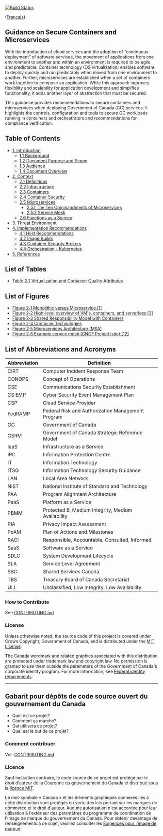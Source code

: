 [![Build Status](https://travis-ci.org/canada-ca/template-gabarit.svg?branch=master)](https://travis-ci.org/canada-ca/template-gabarit)

([Français](#gabarit-pour-dépôts-de-code-source-ouvert-du-gouvernement-du-canada))

## Guidance on Secure Containers and Microservices

With the introduction of cloud services and the adoption of “continuous deployment” of software services, the movement of applications from one environment to another and within an environment is required to be agile and predictable. Container technology (OS virtualization) enables software to deploy quickly and run predictably when moved from one environment to another. Further, microservices are established when a set of containers work together to compose an application. While this approach improves flexibility and scalability for application development and simplifies functionality, it adds another layer of abstraction that must be secured.

This guidance provides recommendations to secure containers and microservices when deploying Government of Canada (GC) services. It highlights the controls, configuration and tools to secure GC workloads running in containers and orchestrators and recommendations for compliance verification.


## Table of Contents

-   [1. Introduction](en/1_Introduction.md)
    -   [1.1 Background](en/1_Introduction.md/#11-background)
    -   [1.2 Document Purpose and Scope](en/1_Introduction.md/#12-document-purpose-and-scope)
    -   [1.3 Audience](en/1_Introduction.md/#13-audience)
    -   [1.4 Document Overview](en/1_Introduction.md/#14-document-overview)
-   [2. Context](en/2_Context.md/#2-context)
    -   [2.1 Definitions](en/2_Context.md/#21-definitions)
    -   [2.2 Infrastructure](en/2_Context.md/#22-infrastructure)
    -   [2.3 Containers](en/2_Context.md/#23-containers)
    -   [2.4 Container Security](en/2_Context.md/#24-container-security)
    -   [2.5 Microservices](en/2_Context.md/#25-microservices)
        -   [2.5.1 The Ten Commandments of Microservices](en/2_Context.md/#251-the-ten-commandments-of-microservices)
        -   [2.5.2 Service Mesh](en/2_Context.md/#252-service-mesh)
    -   [2.6 Functions as a Service ](en/2_Context.md/#26-functions-as-a-service)
-   [3. Threat Environment](en/3_Threat-Environment.md)
-   [4. Implementation Recommendations](en/4_Implementation-Recommendations.md)
    -   [4.1 Host Recommendations ](en/4_Implementation-Recommendations.md/#41-host-recommendations)
    -   [4.2 Image Builds](en/4_Implementation-Recommendationsmd/#42-image-builds)
    -   [4.3 Container Security Brokers](en/4_Implementation-Recommendations.md/#43-container-security-brokers)
    -   [4.4 Orchestration - Kubernetes](en/4_Implementation-Recommendations.md/#44-orchestration---kubernetes)
-   [5. References](en/5_References.md)

## List of Tables

-   [Table 2‑1 Virtualization and Container Quality Attributes](en/2_Context.md/#23-containers)

## List of Figures

-   [Figure 2‑1 Monolithic versus Microservice \[1\]](en/2_Context.md/#21-definitions)
-   [Figure 2‑2 High-level overview of VM's, containers, and serverless \[3\]](en/2_Context.md/#21-definitions)
-   [Figure 2‑3 Shared Responsibility Model with Containers](en/2_Context.md/#21-definitions)
-   [Figure 2‑4 Container Technologies](en/2_Context.md/#23-containers)
-   [Figure ‎2‑5 Microservices Architecture (MSA)](en/2_Context.md/#25-microservices)
-   [Figure ‎2‑6 Example service mesh (CNCF Project Istio) \[12\]](en/2_Context.md/#252-service-mesh)

## List of Abbreviations and Acronyms

| Abbreviation | Definition |
| --------- | ---------------------------------------------------- |
| CIRT      | Computer Incident Response Team |
| CONOPS    | Concept of Operations |
| CSE       | Communications Security Establishment |
| CS EMP    | Cyber Security Event Management Plan |
| CSP       | Cloud Service Provider |
| FedRAMP   | Federal Risk and Authorization Management Program |
| GC        | Government of Canada |
| GSRM      | Government of Canada Strategic Reference Model |
| IaaS      | Infrastructure as a Service |
| IPC       | Information Protection Centre |
| IT        | Information Technology |
| ITSG      | Information Technology Security Guidance |
| LAN       | Local Area Network |
| NIST      | National Institute of Standard and Technology |
| PAA       | Program Alignment Architecture |
| PaaS      | Platform as a Service |
| PBMM      | Protected B, Medium Integrity, Medium Availability |
| PIA       | Privacy Impact Assessment |
| PoAM      | Plan of Actions and Milestones |
| RACI      | Responsible, Accountable, Consulted, Informed |
| SaaS      | Software as a Service |
| SDLC      | System Development Lifecycle |
| SLA       | Service Level Agreement |
| SSC       | Shared Services Canada |
| TBS       | Treasury Board of Canada Secretariat |
| ULL       | Unclassified, Low Integrity, Low Availability |

### How to Contribute

See [CONTRIBUTING.md](CONTRIBUTING.md)

### License

Unless otherwise noted, the source code of this project is covered under Crown Copyright, Government of Canada, and is distributed under the [MIT License](LICENSE).

The Canada wordmark and related graphics associated with this distribution are protected under trademark law and copyright law. No permission is granted to use them outside the parameters of the Government of Canada's corporate identity program. For more information, see [Federal identity requirements](https://www.canada.ca/en/treasury-board-secretariat/topics/government-communications/federal-identity-requirements.html).

______________________

## Gabarit pour dépôts de code source ouvert du gouvernement du Canada

- Quel est ce projet?
- Comment ça marche?
- Qui utilisera ce projet?
- Quel est le but de ce projet?

### Comment contribuer

Voir [CONTRIBUTING.md](CONTRIBUTING.md)

### Licence

Sauf indication contraire, le code source de ce projet est protégé par le droit d'auteur de la Couronne du gouvernement du Canada et distribué sous la [licence MIT](LICENSE).

Le mot-symbole « Canada » et les éléments graphiques connexes liés à cette distribution sont protégés en vertu des lois portant sur les marques de commerce et le droit d'auteur. Aucune autorisation n'est accordée pour leur utilisation à l'extérieur des paramètres du programme de coordination de l'image de marque du gouvernement du Canada. Pour obtenir davantage de renseignements à ce sujet, veuillez consulter les [Exigences pour l'image de marque](https://www.canada.ca/fr/secretariat-conseil-tresor/sujets/communications-gouvernementales/exigences-image-marque.html).
